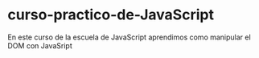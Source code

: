 # curso-practico-de-JavaScript
En este curso de la escuela de JavaScript aprendimos como manipular el DOM con JavaSript
